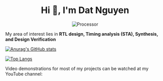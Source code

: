 <h1 align="center">Hi 👋, I'm Dat Nguyen</h1>
<p align="center" > <img src="https://media4.giphy.com/media/v1.Y2lkPTc5MGI3NjExc2RvMHgzbzEycGh4czdlcmFqZm1waWxtYWF6ZzAxZTczdGxkcTh3ZCZlcD12MV9pbnRlcm5hbF9naWZfYnlfaWQmY3Q9Zw/Yoo3asCMCZrk055WeL/giphy.webp" alt="Processor">
</p>

My area of interest lies in **RTL design, Timing analysis (STA), Synthesis, and Design Verification**  

[![Anurag's GitHub stats](https://github-readme-stats.vercel.app/api?username=DatNguyen97-VN&show_icons=true&theme=dracula)](https://github.com/anuraghazra/github-readme-stats)

[![Top Langs](https://github-readme-stats.vercel.app/api/top-langs/?username=DatNguyen97-VN&layout=donut)](https://github.com/anuraghazra/github-readme-stats)

Video demonstrations for most of my projects can be watched at my YouTube channel:
